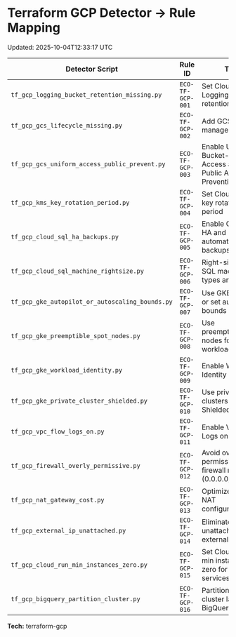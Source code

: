 # Terraform GCP Detector → Rule Mapping

Updated: 2025-10-04T12:33:17 UTC

| Detector Script | Rule ID | Title |
|---|---|---|
| `tf_gcp_logging_bucket_retention_missing.py` | `ECO-TF-GCP-001` | Set Cloud Logging bucket retention |
| `tf_gcp_gcs_lifecycle_missing.py` | `ECO-TF-GCP-002` | Add GCS lifecycle management |
| `tf_gcp_gcs_uniform_access_public_prevent.py` | `ECO-TF-GCP-003` | Enable Uniform Bucket-Level Access and Public Access Prevention |
| `tf_gcp_kms_key_rotation_period.py` | `ECO-TF-GCP-004` | Set Cloud KMS key rotation period |
| `tf_gcp_cloud_sql_ha_backups.py` | `ECO-TF-GCP-005` | Enable Cloud SQL HA and automated backups |
| `tf_gcp_cloud_sql_machine_rightsize.py` | `ECO-TF-GCP-006` | Right-size Cloud SQL machine types and storage |
| `tf_gcp_gke_autopilot_or_autoscaling_bounds.py` | `ECO-TF-GCP-007` | Use GKE Autopilot or set autoscaling bounds |
| `tf_gcp_gke_preemptible_spot_nodes.py` | `ECO-TF-GCP-008` | Use preemptible/Spot nodes for tolerant workloads |
| `tf_gcp_gke_workload_identity.py` | `ECO-TF-GCP-009` | Enable Workload Identity on GKE |
| `tf_gcp_gke_private_cluster_shielded.py` | `ECO-TF-GCP-010` | Use private GKE clusters and Shielded Nodes |
| `tf_gcp_vpc_flow_logs_on.py` | `ECO-TF-GCP-011` | Enable VPC Flow Logs on subnets |
| `tf_gcp_firewall_overly_permissive.py` | `ECO-TF-GCP-012` | Avoid overly permissive VPC firewall rules (0.0.0.0/0) |
| `tf_gcp_nat_gateway_cost.py` | `ECO-TF-GCP-013` | Optimize Cloud NAT configuration/cost |
| `tf_gcp_external_ip_unattached.py` | `ECO-TF-GCP-014` | Eliminate unattached external IPs |
| `tf_gcp_cloud_run_min_instances_zero.py` | `ECO-TF-GCP-015` | Set Cloud Run min instances to zero for spiky/idle services |
| `tf_gcp_bigquery_partition_cluster.py` | `ECO-TF-GCP-016` | Partition and cluster large BigQuery tables |

**Tech:** terraform-gcp
